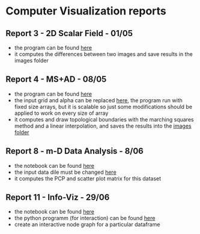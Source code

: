 # Computer Visualization reports
## Report 3 - 2D Scalar Field - 01/05
- the program can be found [here](./exec/rep3.cpp)
- it computes the differences between two images and save results in the images folder
## Report 4 - MS+AD - 08/05
- the program can be found [here](./exec/rep4.cpp)
- the input grid and alpha can be replaced [here](exec/rep4.cpp#L335), the program run with fixed size arrays, but it is scalable so just some modifications should be applied to work on every size of array
- it computes and draw topological boundaries with the marching squares method and a linear interpolation, and saves the results into the [images folder](/images/4/results/)
## Report 8 - m-D Data Analysis - 8/06
- the notebook can be found [here](./exec/rep8.ipynb)
- the input data dile must be changed [here](exec/rep8.ipynb)
- it computes the PCP and scatter plot matrix for this dataset
## Report 11 - Info-Viz - 29/06
- the notebook can be found [here](./exec/rep11.ipynb)
- the python programm (for interaction) can be found [here](./exec/rep11.py)
- create an interactive node graph for a particular dataframe
